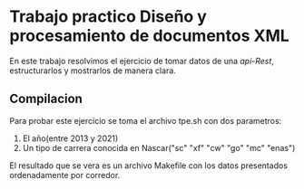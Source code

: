 # Trabajo practico Diseño y procesamiento de documentos XML

En este trabajo resolvimos el ejercicio de tomar datos de una *api-Rest*, estructurarlos y mostrarlos de manera clara.

## Compilacion
Para probar este ejercicio se toma el archivo tpe.sh con dos parametros:
1. El año(entre 2013 y 2021)
2. Un tipo de carrera conocida en Nascar("sc" "xf" "cw" "go" "mc" "enas")

El resultado que se vera es un archivo Makefile con los datos presentados ordenadamente por corredor.
